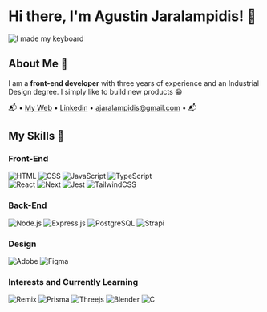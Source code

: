 # Hi there, I'm Agustin Jaralampidis! 👋

<div align="center">
</div>

![I made my keyboard](https://i.imgur.com/Vgv2gOW.jpeg)

## About Me 🚀

I am a **front-end developer** with three years of experience and an Industrial Design degree. I simply like to build new products 😁

📬 • [My Web](https://ajara.dev/) • [Linkedin](https://www.linkedin.com/in/ajaralampidis) • [ajaralampidis@gmail.com](mailto:ajaralampidis@gmail.com) • 📬

## My Skills 🧠

### Front-End
![HTML](https://img.shields.io/badge/-HTML-E34F26?style=for-the-badge&logo=html5&logoColor=white)
![CSS](https://img.shields.io/badge/-CSS-1572B6?style=for-the-badge&logo=css3&logoColor=white)
![JavaScript](https://img.shields.io/badge/-JavaScript-F7DF1E?style=for-the-badge&logo=javascript&logoColor=black)
![TypeScript](https://img.shields.io/badge/-TypeScript-%23007ACC.svg?style=for-the-badge&logo=typescript&logoColor=white) <br />
![React](https://img.shields.io/badge/-React-61DAFB?style=for-the-badge&logo=react&logoColor=black)
![Next](https://img.shields.io/badge/-Next-black?style=for-the-badge&logo=next.js&logoColor=white)
![Jest](https://img.shields.io/badge/-Jest-%23C21325?style=for-the-badge&logo=jest&logoColor=white)
![TailwindCSS](https://img.shields.io/badge/-Tailwindcss-%2338B2AC.svg?style=for-the-badge&logo=tailwind-css&logoColor=white)


### Back-End
![Node.js](https://img.shields.io/badge/-Node.js-339933?style=for-the-badge&logo=node.js&logoColor=white)
![Express.js](https://img.shields.io/badge/Express.js-%23404d59.svg?style=for-the-badge&logo=express&logoColor=%2361DAFB)
![PostgreSQL](https://img.shields.io/badge/PostgreSQL-%23316192.svg?style=for-the-badge&logo=postgresql&logoColor=white)
![Strapi](https://img.shields.io/badge/Strapi-%232E7EEA.svg?style=for-the-badge&logo=strapi&logoColor=white)

### Design
![Adobe](https://img.shields.io/badge/Adobe-%23FF0000.svg?style=for-the-badge&logo=adobe&logoColor=white)
![Figma](https://img.shields.io/badge/Figma-%23F24E1E.svg?style=for-the-badge&logo=figma&logoColor=white)

### Interests and Currently Learning
![Remix](https://img.shields.io/badge/-Remix-black?style=for-the-badge&logo=Remix&logoColor=white)
![Prisma](https://img.shields.io/badge/Prisma-3982CE?style=for-the-badge&logo=Prisma&logoColor=white)
![Threejs](https://img.shields.io/badge/threejs-black?style=for-the-badge&logo=three.js&logoColor=white)
![Blender](https://img.shields.io/badge/blender-%23F5792A.svg?style=for-the-badge&logo=blender&logoColor=white)
![C](https://img.shields.io/badge/c-%2300599C.svg?style=for-the-badge&logo=c&logoColor=white)
